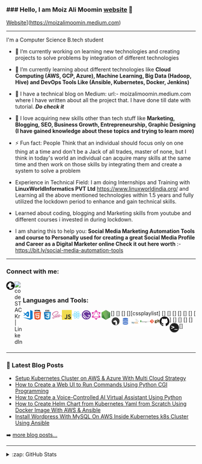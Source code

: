 ### ### Hello, I am Moiz Ali Moomin [website] 👋

[Website](https://img.shields.io/website?label=moizalimoomin.medium.com&style=for-the-badge&url=https%3A%2F%2Fmoizalimoomin.medium.com)](https://moizalimoomin.medium.com)

---

I'm a Computer Science B.tech student

- 🔭 I’m currently working on learning new technologies and creating projects to solve problems by integration  of different technologies

- 🌱 I’m currently learning about different technologies like **Cloud Computing (AWS, GCP, Azure), Machine Learning, Big Data (Hadoop, Hive) and DevOps Tools Like (Ansible, Kubernetes, Docker, Jenkins)**

- 👯 I have a technical blog on Medium: url:- moizalimoomin.medium.com where I have written about all the project that. I have done till date with tutorial. ***Do check it***

- 💬 I love acquiring new skills other than tech stuff like **Marketing, Blogging, SEO, Business Growth, Entrepreneurship, Graphic Designing (I have gained knowledge about these topics and trying to learn more)**

- ⚡ Fun fact: People Think that an individual should focus only on one thing at a time and don't be a Jack of all trades, master of none, but I think in today's world an individual can acquire many skills at the same time and then work on those skills by integrating them and create a system to solve a problem 

- Experience in Technical Field: I am doing Internships and Training with **LinuxWorldInformatics PVT Ltd** https://www.linuxworldindia.org/ and Learning all the above mentioned technologies within 1.5 years and fully utilized the lockdown period to enhance and gain technical skills.

- Learned about coding, blogging and Marketing skills from youtube and different courses i invested in during lockdown. 

- I am sharing this to help you: **Social Media Marketing Automation Tools and course to Personally used for creating a great Social Media Profile and Career as a Digital Marketer online Check it out here worth** :- https://bit.ly/social-media-automation-tools

---

### Connect with me:

[<img align="left" alt="codeSTACKr.com" width="22px" src="https://raw.githubusercontent.com/iconic/open-iconic/master/svg/globe.svg" />][website]

[<img align="left" alt="codeSTACKr | LinkedIn" width="22px" src="https://cdn.jsdelivr.net/npm/simple-icons@v3/icons/linkedin.svg" />][linkedin]


<br />

### Languages and Tools:

[<img align="left" alt="Visual Studio Code" width="26px" src="https://raw.githubusercontent.com/github/explore/80688e429a7d4ef2fca1e82350fe8e3517d3494d/topics/visual-studio-code/visual-studio-code.png" />]
[<img align="left" alt="HTML5" width="26px" src="https://raw.githubusercontent.com/github/explore/80688e429a7d4ef2fca1e82350fe8e3517d3494d/topics/html/html.png" />]
[<img align="left" alt="CSS3" width="26px" src="https://raw.githubusercontent.com/github/explore/80688e429a7d4ef2fca1e82350fe8e3517d3494d/topics/css/css.png" />]
[<img align="left" alt="Sass" width="26px" src="https://raw.githubusercontent.com/github/explore/80688e429a7d4ef2fca1e82350fe8e3517d3494d/topics/sass/sass.png" />][cssplaylist]
[<img align="left" alt="JavaScript" width="26px" src="https://raw.githubusercontent.com/github/explore/80688e429a7d4ef2fca1e82350fe8e3517d3494d/topics/javascript/javascript.png" />]
[<img align="left" alt="React" width="26px" src="https://raw.githubusercontent.com/github/explore/80688e429a7d4ef2fca1e82350fe8e3517d3494d/topics/react/react.png" />]
[<img align="left" alt="Gatsby" width="26px" src="https://raw.githubusercontent.com/github/explore/e94815998e4e0713912fed477a1f346ec04c3da2/topics/gatsby/gatsby.png" />]
[<img align="left" alt="GraphQL" width="26px" src="https://raw.githubusercontent.com/github/explore/80688e429a7d4ef2fca1e82350fe8e3517d3494d/topics/graphql/graphql.png" />]
[<img align="left" alt="Node.js" width="26px" src="https://raw.githubusercontent.com/github/explore/80688e429a7d4ef2fca1e82350fe8e3517d3494d/topics/nodejs/nodejs.png" />]
[<img align="left" alt="Deno" width="26px" src="https://raw.githubusercontent.com/github/explore/361e2821e2dea67711cde99c9c40ed357061cf27/topics/deno/deno.png" />]
[<img align="left" alt="SQL" width="26px" src="https://raw.githubusercontent.com/github/explore/80688e429a7d4ef2fca1e82350fe8e3517d3494d/topics/sql/sql.png" />]
[<img align="left" alt="MySQL" width="26px" src="https://raw.githubusercontent.com/github/explore/80688e429a7d4ef2fca1e82350fe8e3517d3494d/topics/mysql/mysql.png" />]
[<img align="left" alt="MongoDB" width="26px" src="https://raw.githubusercontent.com/github/explore/80688e429a7d4ef2fca1e82350fe8e3517d3494d/topics/mongodb/mongodb.png" />]
[<img align="left" alt="Git" width="26px" src="https://raw.githubusercontent.com/github/explore/80688e429a7d4ef2fca1e82350fe8e3517d3494d/topics/git/git.png" />]
[<img align="left" alt="GitHub" width="26px" src="https://raw.githubusercontent.com/github/explore/78df643247d429f6cc873026c0622819ad797942/topics/github/github.png" />]
[<img align="left" alt="Terminal" width="26px" src="https://raw.githubusercontent.com/github/explore/80688e429a7d4ef2fca1e82350fe8e3517d3494d/topics/terminal/terminal.png" />]

<br />
<br />


---

### 📕 Latest Blog Posts

<!-- BLOG-POST-LIST:START -->
- [Setup Kubernetes Cluster on AWS & Azure With Multi Cloud Strategy](https://aws.plainenglish.io/multi-cloud-setup-kubernetes-cluster-on-aws-azure-with-multi-cloud-strategy-dd26448b81e)
- [How to Create a Web UI to Run Commands Using Python CGI Programming](https://python.plainenglish.io/how-to-create-a-web-ui-to-run-linux-commands-using-python-cgi-programming-5e77efe35597)
- [How to Create a Voice-Controlled AI Virtual Assistant Using Python](https://python.plainenglish.io/how-to-create-a-voice-controlled-virtual-assistant-using-python-75198ff73571)
- [How to Create Helm Chart from Kubernetes Yaml from Scratch Using Docker Image With AWS & Ansible](https://faun.pub/helm-chart-how-to-create-helm-charts-from-kubernetes-k8s-yaml-from-scratch-d64901e36850)
- [Install Wordpress With MySQL On AWS Inside Kubernetes k8s Cluster Using Ansible](https://ai.plainenglish.io/how-to-install-wordpress-with-mysql-database-in-aws-inside-kubernetes-k8s-cluster-using-ansible-cd37463f878f)
<!-- BLOG-POST-LIST:END -->

➡️ [more blog posts...](https://moizalimoomin.medium.com)

---


<details>
  <summary>:zap: GitHub Stats</summary>

  <img align="left" alt="Moiz's GitHub Stats" src="https://github-readme-stats.vercel.app/api?username=Moiz-Ali-Moomin&&show_icons=true&title_color=ffffff&icon_color=bb2acf&text_color=000000" />

</details>

[website]: https://moizalimoomin.medium.com
[linkedin]: https://linkedin.com/in/moizalimoomin

